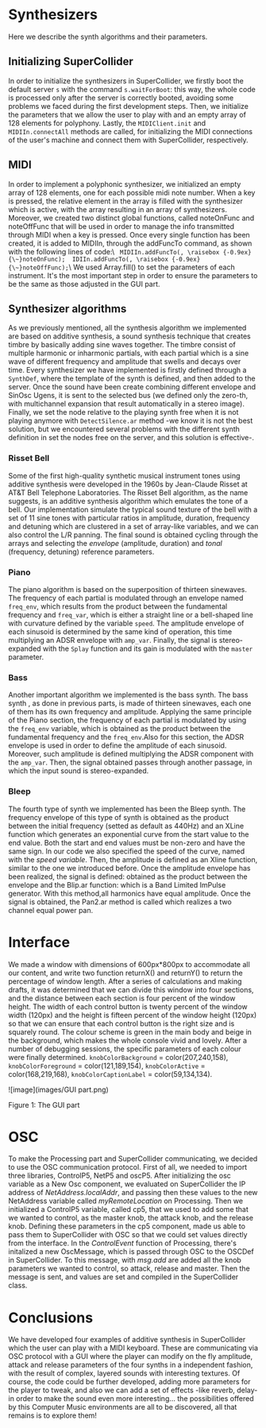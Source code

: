 # Synthesizers

Here we describe the synth algorithms and their parameters.

## Initializing SuperCollider

In order to initialize the synthesizers in SuperCollider, we firstly boot the default server `s` with the command `s.waitForBoot`: this way, the whole code is processed only after the server is correctly booted, avoiding some problems we faced during the first development steps. Then, we initialize the parameters that we allow the user to play with and an empty array of 128 elements for polyphony. Lastly, the `MIDIClient.init` and `MIDIIn.connectAll` methods are called, for initializing the MIDI connections of the user's machine and connect them with SuperCollider, respectively.

## MIDI

In order to implement a polyphonic synthesizer, we initialized an empty array of 128 elements, one for each possible midi note number. When a key is pressed, the relative element in the array is filled with the synthesizer which is active, with the array resulting in an array of synthesizers. Moreover, we created two distinct global functions, called noteOnFunc and noteOffFunc that will be used in order to manage the info transmitted through MIDI when a key is pressed. Once every single function has been created, it is added to MIDIIn, through the addFuncTo command, as shown with the following lines of code:\ ` MIDIIn.addFuncTo(, \raisebox {-0.9ex} {\~}noteOnFunc);  IDIIn.addFuncTo(, \raisebox {-0.9ex} {\~}noteOffFunc);`\ We used Array.fill() to set the parameters of each instrument. It's the most important step in order to ensure the parameters to be the same as those adjusted in the GUI part.

## Synthesizer algorithms

As we previously mentioned, all the synthesis algorithm we implemented are based on additive synthesis, a sound synthesis technique that creates timbre by basically adding sine waves together. The timbre consist of multiple harmonic or inharmonic partials, with each partial which is a sine wave of different frequency and amplitude that swells and decays over time. Every synthesizer we have implemented is firstly defined through a `SynthDef`, where the template of the synth is defined, and then added to the server. Once the sound have been create combining different envelope and SinOsc Ugens, it is sent to the selected bus (we defined only the zero-th, with multichannel expansion that result automatically in a stereo image). Finally, we set the node relative to the playing synth free when it is not playing anymore with `DetectSilence.ar` method -we know it is not the best solution, but we encountered several problems with the different synth definition in set the nodes free on the server, and this solution is effective-.

### Risset Bell

Some of the first high-quality synthetic musical instrument tones using additive synthesis were developed in the 1960s by Jean-Claude Risset at AT&T Bell Telephone Laboratories. The Risset Bell algorithm, as the name suggests, is an additive synthesis algorithm which emulates the tone of a bell. Our implementation simulate the typical sound texture of the bell with a set of 11 sine tones with particular ratios in amplitude, duration, frequency and detuning which are clustered in a set of array-like variables, and we can also control the L/R panning. The final sound is obtained cycling through the arrays and selecting the *envelope* (amplitude, duration) and *tonal* (frequency, detuning) reference parameters.

### Piano

The piano algorithm is based on the superposition of thirteen sinewaves. The frequency of each partial is modulated through an envelope named `freq_env`, which results from the product between the fundamental frequency and `freq_var`, which is either a straight line or a bell-shaped line with curvature defined by the variable `speed`. The amplitude envelope of each sinusoid is determined by the same kind of operation, this time multiplying an ADSR envelope with `amp_var`. Finally, the signal is stereo-expanded with the `Splay` function and its gain is modulated with the `master` parameter.

### Bass

Another important algorithm we implemented is the bass synth. The bass synth , as done in previous parts, is made of thirteen sinewaves, each one of them has its own frequency and amplitude. Applying the same principle of the Piano section, the frequency of each partial is modulated by using the `freq_env` variable, which is obtained as the product between the fundamental frequency and the `freq_env`.Also for this section, the ADSR envelope is used in order to define the amplitude of each sinusoid. Moreover, such amplitude is defined multiplying the ADSR component with the `amp_var`. Then, the signal obtained passes through another passage, in which the input sound is stereo-expanded.

### Bleep

The fourth type of synth we implemented has been the Bleep synth. The frequency envelope of this type of synth is obtained as the product between the initial frequency (setted as default as 440Hz) and an XLine function which generates an exponential curve from the start value to the end value. Both the start and end values must be non-zero and have the same sign. In our code we also specified the speed of the curve, named with the *speed variable*. Then, the amplitude is defined as an Xline function, similar to the one we introduced before. Once the amplitude envelope has been realized, the signal is defined: obtained as the product between the envelope and the Blip.ar function: which is a Band Limited ImPulse generator. With this method,all harmonics have equal amplitude. Once the signal is obtained, the Pan2.ar method is called which realizes a two channel equal power pan.

# Interface

We made a window with dimensions of 600px\*800px to accommodate all our content, and write two function returnX() and returnY() to return the percentage of window length. After a series of calculations and making drafts, it was determined that we can divide this window into four sections, and the distance between each section is four percent of the window height. The width of each control button is twenty percent of the window width (120px) and the height is fifteen percent of the window height (120px) so that we can ensure that each control button is the right size and is squarely round. The colour scheme is green in the main body and beige in the background, which makes the whole console vivid and lovely. After a number of debugging sessions, the specific parameters of each colour were finally determined. `knobColorBackground` = color(207,240,158), `knobColorForeground` = color(121,189,154), `knobColorActive` = color(168,219,168), `knobColorCaptionLabel` = color(59,134,134).

![image](images/GUI part.png)

Figure 1: The GUI part

# OSC

To make the Processing part and SuperCollider communicating, we decided to use the OSC communication protocol. First of all, we needed to import three libraries, ControlP5, NetP5 and oscP5. After initializing the osc variable as a New Osc component, we evaluated on SuperCollider the IP address of *NetAddress.localAddr*, and passing then these values to the new NetAddress variable called *myRemoteLocation* on Processing. Then we initialized a ControlP5 variable, called cp5, that we used to add some that we wanted to control, as the master knob, the attack knob, and the release knob. Defining these parameters in the cp5 component, made us able to pass them to SuperCollider with OSC so that we could set values directly from the interface. In the *ControlEvent* function of Processing, there's initalized a new OscMessage, which is passed through OSC to the OSCDef in SuperCollider. To this message, with *msg.add* are added all the knob parameters we wanted to control, so attack, release and master. Then the message is sent, and values are set and compiled in the SuperCollider class.

# Conclusions

We have developed four examples of additive synthesis in SuperCollider which the user can play with a MIDI keyboard. These are communicating via OSC protocol with a GUI where the player can modify on the fly amplitude, attack and release parameters of the four synths in a independent fashion, with the result of complex, layered sounds with interesting textures. Of course, the code could be further developed, adding more parameters for the player to tweak, and also we can add a set of effects -like reverb, delay- in order to make the sound even more interesting\... the possibilities offered by this Computer Music environments are all to be discovered, all that remains is to explore them!
